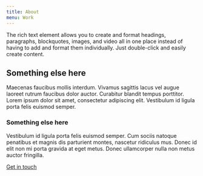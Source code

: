 ```yaml
---
title: About
menu: Work
---
```


The rich text element allows you to create and format headings, paragraphs, blockquotes, images, and video all in one place instead of having to add and format them individually. Just double-click and easily create content.

## Something else here

Maecenas faucibus mollis interdum. Vivamus sagittis lacus vel augue laoreet rutrum faucibus dolor auctor. Curabitur blandit tempus porttitor. Lorem ipsum dolor sit amet, consectetur adipiscing elit. Vestibulum id ligula porta felis euismod semper.

### Something else here

Vestibulum id ligula porta felis euismod semper. Cum sociis natoque penatibus et magnis dis parturient montes, nascetur ridiculus mus. Donec id elit non mi porta gravida at eget metus. Donec ullamcorper nulla non metus auctor fringilla.

<a href="contact" class="w-button button">Get in touch</a>
